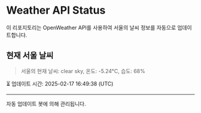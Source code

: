 
# Weather API Status

이 리포지토리는 OpenWeather API를 사용하여 서울의 날씨 정보를 자동으로 업데이트합니다.

## 현재 서울 날씨
> 서울의 현재 날씨: clear sky, 온도: -5.24°C, 습도: 68%

⏳ 업데이트 시간: 2025-02-17 16:49:38 (UTC)

---
자동 업데이트 봇에 의해 관리됩니다.
